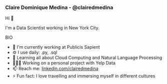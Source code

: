 ###  Claire Dominique Medina - @clairedmedina
Hi 👋

I'm a Data Scientist working in New York City.

BIO
- 🏢 I'm currently working at Publicis Sapient 
- ⚙️ I use daily: .py, .sql
- 🌱 Learning all about Cloud Computing and Natural Language Processing
- 👩🏾‍💻 Working on a personal project with Yelp Data
- 📫 Reach me: [linkedin.com/clairedmedina](https://linkedin.com/clairedmedina) 
- ⚡️ Fun fact: I love travelling and immersing myself in different cultures
<!-- - 💬 Ping me about  -->


<!---
clairedmedina/clairedmedina is a ✨ special ✨ repository because its `README.md` (this file) appears on your GitHub profile.
You can click the Preview link to take a look at your changes.
--->
